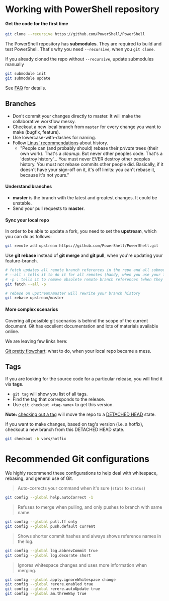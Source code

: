 Working with PowerShell repository
==================================

#### Get the code for the first time

```sh
git clone --recursive https://github.com/PowerShell/PowerShell
```

The PowerShell repository has **submodules**.
They are required to build and test PowerShell.
That's why you need `--recursive`, when you `git clone`.

If you already cloned the repo without `--recursive`, update submodules manually

```sh
git submodule init
git submodule update
```

See [FAQ](../FAQ.md#why-is-my-submodule-empty) for details.


Branches
---------

* Don't commit your changes directly to master.
  It will make the collaborative workflow messy.
* Checkout a new local branch from `master` for every change you want to make (bugfix, feature).
* Use lowercase-with-dashes for naming.
* Follow [Linus' recommendations][Linus] about history.
    - "People can (and probably should) rebase their _private_ trees (their own work). That's a _cleanup_. But never other peoples code. That's a 'destroy history'...
    You must never EVER destroy other peoples history. You must not rebase commits other people did.
    Basically, if it doesn't have your sign-off on it, it's off limits: you can't rebase it, because it's not yours."

#### Understand branches

* **master** is the branch with the latest and greatest changes.
  It could be unstable.
* Send your pull requests to **master**.

#### Sync your local repo

In order to be able to update a fork, you need to set the **upstream**, which you can do as follows:
```sh
git remote add upstream https://github.com/PowerShell/PowerShell.git
```

Use **git rebase** instead of **git merge** and **git pull**, when you're updating your feature-branch.

```sh
# fetch updates all remote branch references in the repo and all submodules
# --all : tells it to do it for all remotes (handy, when you use your fork)
# -p : tells it to remove obsolete remote branch references (when they are removed from remote)
git fetch --all -p

# rebase on upstream/master will rewrite your branch history
git rebase upstream/master
```

#### More complex scenarios

Covering all possible git scenarios is behind the scope of the current document.
Git has excellent documentation and lots of materials available online.

We are leaving few links here:

[Git pretty flowchart](http://justinhileman.info/article/git-pretty/): what to do, when your local repo became a mess.

[Linus]:http://thread.gmane.org/gmane.comp.video.dri.devel/34739/focus=34744


Tags
------

If you are looking for the source code for a particular release,
you will find it via **tags**.

* `git tag` will show you list of all tags. 
* Find the tag that corresponds to the release.
* Use `git checkout <tag-name>` to get this version.

**Note:** [checking out a tag][tag] will move the repo to a [DETACHED HEAD][HEAD] state.

[tag]:https://git-scm.com/book/en/v2/Git-Basics-Tagging#Checking-out-Tags
[HEAD]:https://www.git-tower.com/learn/git/faq/detached-head-when-checkout-commit

If you want to make changes, based on tag's version (i.e. a hotfix), 
checkout a new branch from this DETACHED HEAD state.

```sh
git checkout -b vors/hotfix
```


Recommended Git configurations
==============================

We highly recommend these configurations to help deal with whitespace,
rebasing, and general use of Git.

> Auto-corrects your command when it's sure (`stats` to `status`)
```sh
git config --global help.autoCorrect -1
```

> Refuses to merge when pulling, and only pushes to branch with same name.
```sh
git config --global pull.ff only
git config --global push.default current
```

> Shows shorter commit hashes and always shows reference names in the log.
```sh
git config --global log.abbrevCommit true
git config --global log.decorate short
```

> Ignores whitespace changes and uses more information when merging.
```sh
git config --global apply.ignoreWhitespace change
git config --global rerere.enabled true
git config --global rerere.autoUpdate true
git config --global am.threeWay true
```
